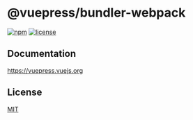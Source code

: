 # @vuepress/bundler-webpack

[![npm](https://badgen.net/npm/v/@vuepress/bundler-webpack/next)](https://www.npmjs.com/package/@vuepress/bundler-webpack)
[![license](https://badgen.net/github/license/vuepress/core)](https://github.com/vuepress/core/blob/main/LICENSE)

## Documentation

https://vuepress.vuejs.org

## License

[MIT](https://github.com/vuepress/core/blob/main/LICENSE)
